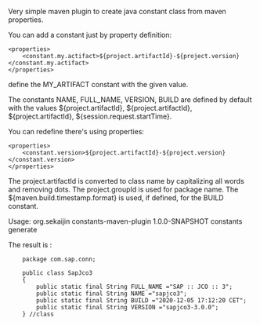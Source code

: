 Very simple maven plugin to
create java constant class from maven properties.

You can add a constant just by property definition:

    <properties>
        <constant.my.actifact>${project.artifactId}-${project.version}</constant.my.actifact>
    </properties>

define the MY_ARTIFACT constant with the given value.

The constants NAME, FULL_NAME, VERSION, BUILD are defined by default with the values 
${project.artifactId}, ${project.artifactId}, ${project.artifactId}, ${session.request.startTime}.

You can redefine there's using properties:

    <properties>
        <constant.version>${project.artifactId}-${project.version}</constant.version>
    </properties>
    
The project.artifactId is converted to class name by capitalizing all words and removing dots.
The project.groupId is used for package name.
The ${maven.build.timestamp.format} is used, if defined, for the BUILD constant.

Usage:
            <plugin>
                <groupId>org.sekaijin</groupId>
                <artifactId>constants-maven-plugin</artifactId>
                <version>1.0.0-SNAPSHOT</version>
                <executions>
                <execution>
                    <id>constants</id>
                    <goals>
                    <goal>generate</goal>
                        </goals>
                    </execution>
                </executions>
            </plugin>

The result is :

		package com.sap.conn;

		public class SapJco3
		{
			public static final String FULL_NAME ="SAP :: JCO :: 3";
			public static final String NAME ="sapjco3";
			public static final String BUILD ="2020-12-05 17:12:20 CET";
			public static final String VERSION ="sapjco3-3.0.0";
		} //class

      
